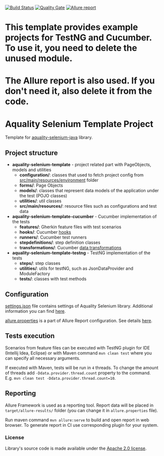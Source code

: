 [![Build Status](https://dev.azure.com/aquality-automation/aquality-automation/_apis/build/status/aquality-automation.aquality-selenium-java-template?branchName=master)](https://dev.azure.com/aquality-automation/aquality-automation/_build/latest?definitionId=9&branchName=master)
[![Quality Gate](https://sonarcloud.io/api/project_badges/measure?project=aquality-automation_aquality-selenium-java-template&metric=alert_status)](https://sonarcloud.io/dashboard?id=aquality-automation_aquality-selenium-java-template)
[![Allure report](https://github.com/aquality-automation/aquality-selenium-java-template/actions/workflows/test-with-allure-report.yml/badge.svg)](https://aquality-automation.github.io/aquality-selenium-java-template/)

# This template provides example projects for TestNG and Cucumber. To use it, you need to delete the unused module.

# The Allure report is also used. If you don't need it, also delete it from the code.


# Aquality Selenium Template Project
Template for [aquality-selenium-java](https://github.com/aquality-automation/aquality-selenium-java) library.

## Project structure
- **aquality-selenium-template** - project related part with PageObjects, models and utilities
  - **configuration/**: classes that used to fetch project config from [src/main/resources/environment](https://github.com/aquality-automation/aquality-selenium-java-template/blob/master/aquality-selenium-template/src/main/resources/environment) folder
  - **forms/**: Page Objects
  - **models/**: classes that represent data models of the application under the test (POJO classes) 
  - **utilities/**: util classes
  - **src/main/resources/**: resource files such as configurations and test data
- **aquality-selenium-template-cucumber** - Cucumber implementation of the tests
  - **features/**: Gherkin feature files with test scenarios
  - **hooks/**: Cucumber [hooks](https://cucumber.io/docs/cucumber/api/#hooks)
  - **runners/**: Cucumber test runners
  - **stepdefinitions/**: step definition classes
  - **transformations/**: Cucumber [data transformations](https://cucumber.io/docs/cucumber/configuration/)
- **aquality-selenium-template-testng** - TestNG implementation of the tests
  - **steps/**: step classes
  - **utilities/**: utils for testNG, such as JsonDataProvider and ModuleFactory
  - **tests/**: classes with test methods

## Configuration
[settings.json](https://github.com/aquality-automation/aquality-selenium-java-template/blob/master/aquality-selenium-template/src/main/resources/settings.json) file contains settings of Aquality Selenium library. Additional information you can find [here](https://github.com/aquality-automation/aquality-selenium-java/wiki/Overview-(English)).

[allure.properties](https://github.com/aquality-automation/aquality-selenium-java-template/blob/master/aquality-selenium-template/src/main/resources/allure.properties) is a part of Allure Report configuration. See details [here](https://docs.qameta.io/allure/).   

## Tests execution
Scenarios from feature files can be executed with TestNG plugin for IDE (Intellij Idea, Eclipse)
or with Maven command ```mvn clean test``` where you can specify all necessary arguments.

If executed with Maven, tests will be run in ```4``` threads. To change the amount of threads add ```-Ddata.provider.thread.count``` property to the command.
E.g. ```mvn clean test -Ddata.provider.thread.count=10```.

## Reporting 
Allure Framework is used as a reporting tool. Report data will be placed in ```target/allure-results/``` folder (you can change it in ```allure.properties``` file).

Run maven command ```mvn allure:serve``` to build and open report in web browser. To generate report in CI use corresponding plugin for your system.

### License
Library's source code is made available under the [Apache 2.0 license](https://github.com/aquality-automation/aquality-selenium-java-template/blob/master/LICENSE).
